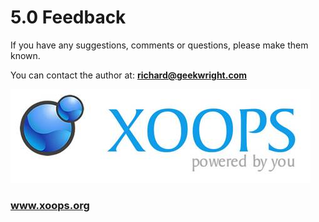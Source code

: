 # 5.0 Feedback 

If you have any suggestions, comments or questions, please make them known.

You can contact the author at: **richard@geekwright.com**



![logoXoops.jpg](../assets/logoXoops.jpg)

### www.xoops.org
